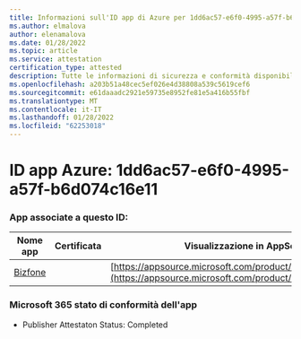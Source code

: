 ```yaml
---
title: Informazioni sull'ID app di Azure per 1dd6ac57-e6f0-4995-a57f-b6d074c16e11
ms.author: elmalova
author: elenamalova
ms.date: 01/28/2022
ms.topic: article
ms.service: attestation
certification_type: attested
description: Tutte le informazioni di sicurezza e conformità disponibili per 1dd6ac57-e6f0-4995-a57f-b6d074c16e11.
ms.openlocfilehash: a203b51a48cec5ef026e4d38808a539c5619cef6
ms.sourcegitcommit: e61daaadc2921e59735e8952fe81e5a416b55fbf
ms.translationtype: MT
ms.contentlocale: it-IT
ms.lasthandoff: 01/28/2022
ms.locfileid: "62253018"
---
```

# <a name="azure-app-id-1dd6ac57-e6f0-4995-a57f-b6d074c16e11"></a>ID app Azure: 1dd6ac57-e6f0-4995-a57f-b6d074c16e11


### <a name="apps-associated-with-this-id"></a>App associate a questo ID:
| **Nome app** | **Certificata** | **Visualizzazione in AppSource** |
|--------------|---------------|-----------------------|
| [Bizfone](https://docs.microsoft.com/microsoft-365-app-certification/forward/WA200000874) |  | [https://appsource.microsoft.com/product/office/WA200000874](https://appsource.microsoft.com/product/office/WA200000874) |

### <a name="microsoft-365-app-compliance-status"></a>Microsoft 365 stato di conformità dell'app
- Publisher Attestaton Status: Completed
